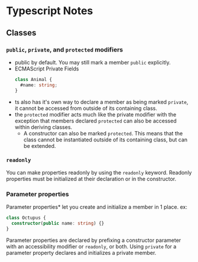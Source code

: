 # Typescript Notes

## Classes

### `public`, `private`, and `protected` modifiers
* public by default. You may still mark a member `public` explicitly.
* ECMAScript Private Fields
  ```ts
  class Animal {
    #name: string;
  }
  ```
* ts also has it's own way to declare a member as being marked `private`, it cannot be accessed from outside of its
  containing class.
* the `protected` modifier acts much like the private modifier with the exception that members declared `protected`
  can also be accessed within deriving classes.
    * A constructor can also be marked `protected`. This means that the class cannot be instantiated outside of its
      containing class, but can be extended.

### `readonly`
You can make properties readonly by using the `readonly` keyword. Readonly properties must be initialized at their
declaration or in the constructor.

### Parameter properties
Parameter properties* let you create and initialize a member in 1 place. ex:

```ts
class Octupus {
  constructor(public name: string) {}
}
```

Parameter properties are declared by prefixing a constructor parameter with an accessibility modifier or `readonly`, or
both. Using `private` for a parameter property declares and initializes a private member.

